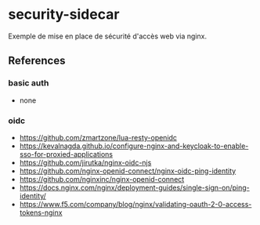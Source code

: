 # security-sidecar

Exemple de mise en place de sécurité d'accès web via nginx.


## References

### basic auth

* none

### oidc 

* https://github.com/zmartzone/lua-resty-openidc
* https://kevalnagda.github.io/configure-nginx-and-keycloak-to-enable-sso-for-proxied-applications
* https://github.com/jirutka/nginx-oidc-njs
* https://github.com/nginx-openid-connect/nginx-oidc-ping-identity
* https://github.com/nginxinc/nginx-openid-connect
* https://docs.nginx.com/nginx/deployment-guides/single-sign-on/ping-identity/
* https://www.f5.com/company/blog/nginx/validating-oauth-2-0-access-tokens-nginx
